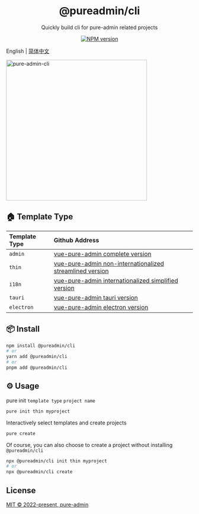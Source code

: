 <h1 align="center">@pureadmin/cli</h1>
<p align="center">Quickly build cli for pure-admin related projects</p>

<p align="center">
<a href="https://www.npmjs.com/package/@pureadmin/cli" target="__blank"><img src="https://img.shields.io/npm/v/@pureadmin/cli?color=a1b858&label=" alt="NPM version"></a>
</p>

English | [简体中文](./README.md)

<img src="https://xiaoxian521.github.io/hyperlink/gif/pure-admin-cli.gif" alt="pure-admin-cli" width="380" />

## 🏠 Template Type

| **Template Type** | **Github Address**                                                                                             |
| :---------------- | :------------------------------------------------------------------------------------------------------------- |
| `admin`           | [vue-pure-admin complete version](https://github.com/pure-admin/vue-pure-admin)                                |
| `thin`            | [vue-pure-admin non-internationalized streamlined version](https://github.com/pure-admin/pure-admin-thin)      |
| `i18n`            | [vue-pure-admin internationalized simplified version](https://github.com/pure-admin/pure-admin-thin/tree/i18n) |
| `tauri`           | [vue-pure-admin tauri version](https://github.com/pure-admin/tauri-pure-admin)                                 |
| `electron`        | [vue-pure-admin electron version](https://github.com/pure-admin/electron-pure-admin)                           |

## 📦 Install

```bash
npm install @pureadmin/cli
# or
yarn add @pureadmin/cli
# or
pnpm add @pureadmin/cli
```

## ⚙️ Usage

pure init `template type` `project name`

```bash
pure init thin myproject
```

Interactively select templates and create projects

```bash
pure create
```

Of course, you can also choose to create a project without installing `@pureadmin/cli`

```bash
npx @pureadmin/cli init thin myproject
# or
npx @pureadmin/cli create
```

## License

[MIT © 2022-present, pure-admin](./LICENSE)
